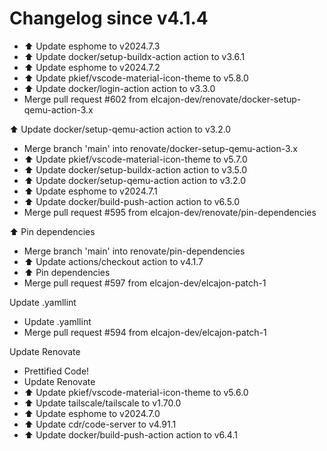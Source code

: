 # Changelog since v4.1.4
- ⬆️ Update esphome to v2024.7.3 
- ⬆️ Update docker/setup-buildx-action action to v3.6.1 
- ⬆️ Update esphome to v2024.7.2 
- ⬆️ Update pkief/vscode-material-icon-theme to v5.8.0 
- ⬆️ Update docker/login-action action to v3.3.0 
- Merge pull request #602 from elcajon-dev/renovate/docker-setup-qemu-action-3.x

⬆️ Update docker/setup-qemu-action action to v3.2.0 
- Merge branch 'main' into renovate/docker-setup-qemu-action-3.x 
- ⬆️ Update pkief/vscode-material-icon-theme to v5.7.0 
- ⬆️ Update docker/setup-buildx-action action to v3.5.0 
- ⬆️ Update docker/setup-qemu-action action to v3.2.0 
- ⬆️ Update esphome to v2024.7.1 
- ⬆️ Update docker/build-push-action action to v6.5.0 
- Merge pull request #595 from elcajon-dev/renovate/pin-dependencies

⬆️ Pin dependencies 
- Merge branch 'main' into renovate/pin-dependencies 
- ⬆️ Update actions/checkout action to v4.1.7 
- ⬆️ Pin dependencies 
- Merge pull request #597 from elcajon-dev/elcajon-patch-1

Update .yamllint 
- Update .yamllint 
- Merge pull request #594 from elcajon-dev/elcajon-patch-1

Update Renovate 
- Prettified Code! 
- Update Renovate 
- ⬆️ Update pkief/vscode-material-icon-theme to v5.6.0 
- ⬆️ Update tailscale/tailscale to v1.70.0 
- ⬆️ Update esphome to v2024.7.0 
- ⬆️ Update cdr/code-server to v4.91.1 
- ⬆️ Update docker/build-push-action action to v6.4.1 
